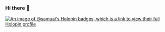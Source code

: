 ### Hi there 👋


[![An image of @samual's Holopin badges, which is a link to view their full Holopin profile](https://holopin.me/samual)](https://holopin.io/@samual)
<!--
**samualmartin/samualmartin** is a ✨ _special_ ✨ repository because its `README.md` (this file) appears on your GitHub profile.

Here are some ideas to get you started:

- 🔭 I’m currently working on ...
- 🌱 I’m currently learning ...
- 👯 I’m looking to collaborate on ...
- 🤔 I’m looking for help with ...
- 💬 Ask me about ...
- 📫 How to reach me: ...
- 😄 Pronouns: ...
- ⚡ Fun fact: ...
-->
